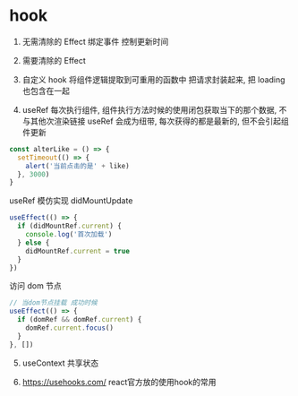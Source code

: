 # hook

1. 无需清除的 Effect
   绑定事件
   控制更新时间

2. 需要清除的 Effect

3. 自定义 hook
   将组件逻辑提取到可重用的函数中
   把请求封装起来, 把 loading 也包含在一起

4. useRef
   每次执行组件, 组件执行方法时候的使用闭包获取当下的那个数据, 不与其他次渲染链接
   useRef 会成为纽带, 每次获得的都是最新的, 但不会引起组件更新

```js
const alterLike = () => {
  setTimeout(() => {
    alert('当前点击的是' + like)
  }, 3000)
}
```

useRef 模仿实现 didMountUpdate

```js
useEffect(() => {
  if (didMountRef.current) {
    console.log('首次加载')
  } else {
    didMountRef.current = true
  }
})
```

访问 dom 节点

```js
// 当dom节点挂载 成功时候
useEffect(() => {
  if (domRef && domRef.current) {
    domRef.current.focus()
  }
}, [])
```

5. useContext
共享状态


6. https://usehooks.com/ react官方放的使用hook的常用